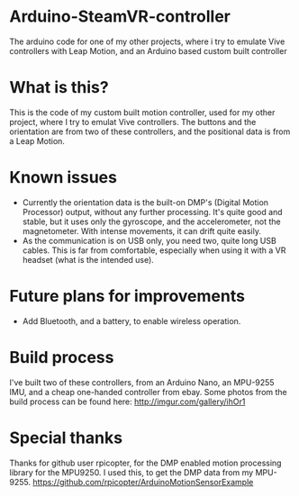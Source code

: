 # Arduino-SteamVR-controller
The arduino code for one of my other projects, where i try to emulate Vive controllers with Leap Motion, and an Arduino based custom built controller

# What is this?
This is the code of my custom built motion controller, used for my other project, where I try to emulat Vive controllers. The buttons and the orientation
are from two of these controllers, and the positional data is from a Leap Motion.

# Known issues
- Currently the orientation data is the built-on DMP's (Digital Motion Processor)  output, without any further processing. It's quite good and stable, 
but it uses only the gyroscope, and the accelerometer, not the magnetometer. With intense movements, it can drift quite easily.
- As the communication is on USB only, you need two, quite long USB cables. This is far from comfortable, especially when using it with a VR headset
(what is the intended use).

# Future plans for improvements
- Add Bluetooth, and a battery, to enable wireless operation.

# Build process
I've built two of these controllers, from an Arduino Nano, an MPU-9255 IMU, and a cheap one-handed controller from ebay.
Some photos from the build process can be found here: http://imgur.com/gallery/ihOr1

# Special thanks
Thanks for github user rpicopter, for the DMP enabled motion processing library for the MPU9250. I used this, to get the DMP data from my MPU-9255.
https://github.com/rpicopter/ArduinoMotionSensorExample
